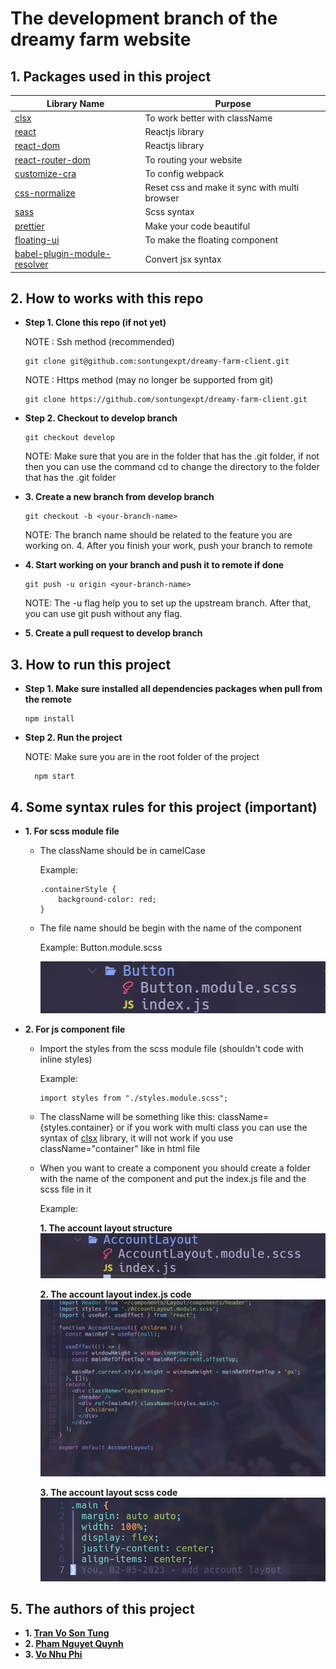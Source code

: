 # The development branch of the dreamy farm website

## 1. Packages used in this project

| Library Name                                                                            | Purpose                                       |
| --------------------------------------------------------------------------------------- | --------------------------------------------- |
| [clsx](https://www.npmjs.com/package/clsx)                                              | To work better with className                 |
| [react](https://www.npmjs.com/package/react)                                            | Reactjs library                               |
| [react-dom](https://www.npmjs.com/package/react-dom)                                    | Reactjs library                               |
| [react-router-dom](https://www.npmjs.com/package/react-router-dom)                      | To routing your website                       |
| [customize-cra](https://www.npmjs.com/package/customize-cra)                            | To config webpack                             |
| [css-normalize](https://www.npmjs.com/package/css-normalize)                            | Reset css and make it sync with multi browser |
| [sass](https://www.npmjs.com/package/sass)                                              | Scss syntax                                   |
| [prettier](https://www.npmjs.com/package/prettier)                                      | Make your code beautiful                      |
| [floating-ui](https://floating-ui.com/docs/getting-started)                             | To make the floating component                |
| [babel-plugin-module-resolver](https://github.com/tleunen/babel-plugin-module-resolver) | Convert jsx syntax                            |

## 2. How to works with this repo

- **Step 1. Clone this repo (if not yet)**

  NOTE : Ssh method (recommended)

  ```
  git clone git@github.com:sontungexpt/dreamy-farm-client.git
  ```

  NOTE : Https method (may no longer be supported from git)

  ```
  git clone https://github.com/sontungexpt/dreamy-farm-client.git
  ```

- **Step 2. Checkout to develop branch**

  ```
  git checkout develop
  ```

  NOTE: Make sure that you are in the folder that has the .git folder, if not
  then you can use the command cd to change the directory to the folder that has the .git folder

- **3. Create a new branch from develop branch**

  ```
  git checkout -b <your-branch-name>
  ```

  NOTE: The branch name should be related to the feature you are working on. 4. After you finish your work, push your branch to remote

- **4. Start working on your branch and push it to remote if done**

  ```
  git push -u origin <your-branch-name>
  ```

  NOTE: The -u flag help you to set up the upstream branch. After that, you can use git push without any flag.

- **5. Create a pull request to develop branch**

## 3. How to run this project

- **Step 1. Make sure installed all dependencies packages when pull from the
  remote**

  ```
  npm install
  ```

- **Step 2. Run the project**

  NOTE: Make sure you are in the root folder of the project

  ```
    npm start
  ```

## 4. Some syntax rules for this project (important)

- **1. For scss module file**

  - The className should be in camelCase

    Example:

    ```
    .containerStyle {
        background-color: red;
    }
    ```

  - The file name should be begin with the name of the component

    Example: Button.module.scss

    ![Scss FileName Example](./gitsources/scss-file-name-example.png)

- **2. For js component file**

  - Import the styles from the scss module file (shouldn't code with inline
    styles)

    Example:

    ```
    import styles from "./styles.module.scss";
    ```

  - The className will be something like this: className={styles.container} or
    if you work with multi class you can use the syntax of [clsx](https://www.npmjs.com/package/clsx) library, it
    will not work if you use className="container" like in html file

  - When you want to create a component you should create a folder with the name
    of the component and put the index.js file and the scss file in it

    Example:

    **1. The account layout structure**
    ![Component Example](./gitsources/component-example.png)

    **2. The account layout index.js code**
    ![Index.js Example](./gitsources/index-file-example.png)

    **3. The account layout scss code**
    ![Scss Example](./gitsources/scss-file-example.png)

## 5. The authors of this project

- **1. [Tran Vo Son Tung](https://github.com/sontungexpt)**
- **2. [Pham Nguyet Quynh](https://github.com/PhamNguyetQuynh)**
- **3. [Vo Nhu Phi](https://github.com/phifin)**
